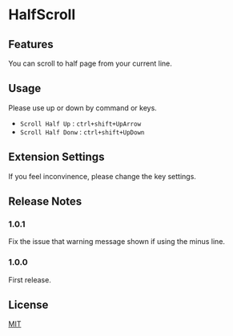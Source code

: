 # HalfScroll

## Features
You can scroll to half page from your current line.

## Usage
Please use up or down by command or keys.
* `Scroll Half Up` : `ctrl+shift+UpArrow`
* `Scroll Half Donw` : `ctrl+shift+UpDown`

## Extension Settings
If you feel inconvinence, please change the key settings.

## Release Notes

### 1.0.1
Fix the issue that warning message shown if using the minus line.

### 1.0.0

First release.

## License
[MIT](LICENSE)